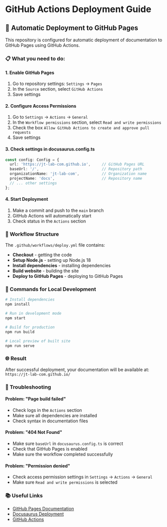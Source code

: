 # GitHub Actions Deployment Guide

## 🚀 Automatic Deployment to GitHub Pages

This repository is configured for automatic deployment of documentation to GitHub Pages using GitHub Actions.

### 📋 What you need to do:

#### 1. **Enable GitHub Pages**
1. Go to repository settings: `Settings` → `Pages`
2. In the `Source` section, select `GitHub Actions`
3. Save settings

#### 2. **Configure Access Permissions**
1. Go to `Settings` → `Actions` → `General`
2. In the `Workflow permissions` section, select `Read and write permissions`
3. Check the box `Allow GitHub Actions to create and approve pull requests`
4. Save settings

#### 3. **Check settings in docusaurus.config.ts**
```typescript
const config: Config = {
  url: 'https://jt-lab-com.github.io',     // GitHub Pages URL
  baseUrl: '/',                            // Repository path
  organizationName: 'jt-lab-com',          // Organization name
  projectName: 'docs',                     // Repository name
  // ... other settings
};
```

#### 4. **Start Deployment**
1. Make a commit and push to the `main` branch
2. GitHub Actions will automatically start
3. Check status in the `Actions` section

### 🔧 Workflow Structure

The `.github/workflows/deploy.yml` file contains:
- **Checkout** - getting the code
- **Setup Node.js** - setting up Node.js 18
- **Install dependencies** - installing dependencies
- **Build website** - building the site
- **Deploy to GitHub Pages** - deploying to GitHub Pages

### 📝 Commands for Local Development

```bash
# Install dependencies
npm install

# Run in development mode
npm start

# Build for production
npm run build

# Local preview of built site
npm run serve
```

### 🌐 Result

After successful deployment, your documentation will be available at:
`https://jt-lab-com.github.io/`

### 🐛 Troubleshooting

#### Problem: "Page build failed"
- Check logs in the `Actions` section
- Make sure all dependencies are installed
- Check syntax in documentation files

#### Problem: "404 Not Found"
- Make sure `baseUrl` in `docusaurus.config.ts` is correct
- Check that GitHub Pages is enabled
- Make sure the workflow completed successfully

#### Problem: "Permission denied"
- Check access permission settings in `Settings` → `Actions` → `General`
- Make sure `Read and write permissions` is selected

### 📚 Useful Links

- [GitHub Pages Documentation](https://docs.github.com/en/pages)
- [Docusaurus Deployment](https://docusaurus.io/docs/deployment)
- [GitHub Actions](https://docs.github.com/en/actions)